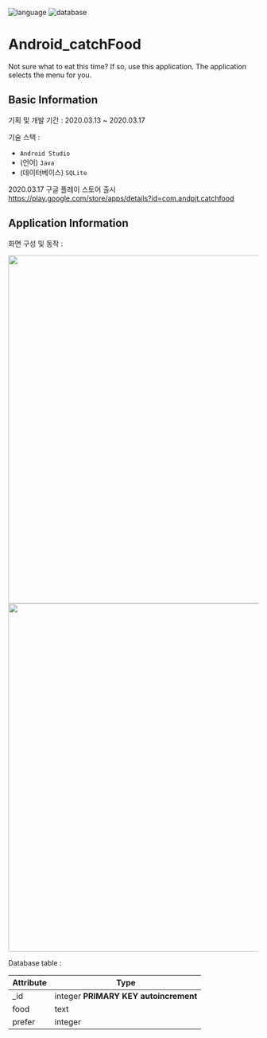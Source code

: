 ![language](https://img.shields.io/badge/language-Java-green)
![database](https://img.shields.io/badge/database-SQLite-d9fff8)

# Android_catchFood

Not sure what to eat this time? If so, use this application. The application selects the menu for you.

## Basic Information

기획 및 개발 기간 : 2020.03.13 ~ 2020.03.17

기술 스택 : 
* `Android Studio`
* (언어) `Java`
* (데이터베이스) `SQLite`

2020.03.17 구글 플레이 스토어 출시
https://play.google.com/store/apps/details?id=com.andpjt.catchfood

## Application Information

화면 구성 및 동작 :

<image src="./images/screen1.png" width=700 />
<image src="./images/screen2.png" width=700 />

Database table :

| Attribute | Type                                  |
| --------- | ------------------------------------- |
| _id       | integer **PRIMARY KEY autoincrement** |
| food      | text                                  |
| prefer    | integer                               |
